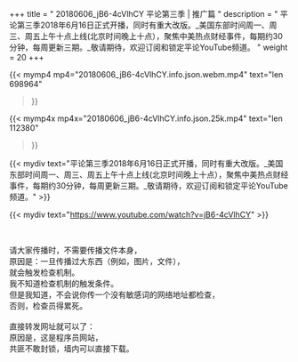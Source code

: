 +++
title = " 20180606_jB6-4cVlhCY 平论第三季 | 推广篇 "
description = " 平论第三季2018年6月16日正式开播，同时有重大改版。_美国东部时间周一、周三、周五上午十点上线(北京时间晚上十点），聚焦中美热点财经事件，每期约30分钟，每周更新三期。_敬请期待，欢迎订阅和锁定平论YouTube频道。 "
weight = 20
+++

{{< mymp4 mp4="20180606_jB6-4cVlhCY.info.json.webm.mp4" 
text="len 698964"
>}}

{{< mymp4x  mp4x="20180606_jB6-4cVlhCY.info.json.25k.mp4"
text="len 112380"
>}}


{{< mydiv text="平论第三季2018年6月16日正式开播，同时有重大改版。_美国东部时间周一、周三、周五上午十点上线(北京时间晚上十点），聚焦中美热点财经事件，每期约30分钟，每周更新三期。_敬请期待，欢迎订阅和锁定平论YouTube频道。" >}}
<br>

{{< mydiv text="https://www.youtube.com/watch?v=jB6-4cVlhCY" >}}


<br>

请大家传播时，不需要传播文件本身，<br>
原因是：一旦传播过大东西（例如，图片，文件），<br>
就会触发检查机制。<br>
我不知道检查机制的触发条件。<br>
但是我知道，不会说你传一个没有敏感词的网络地址都检查，<br>
否则，检查员得累死。<br><br>
直接转发网址就可以了：<br>
原因是，这是程序员网站，<br>
共匪不敢封锁，墙内可以直接下载。


